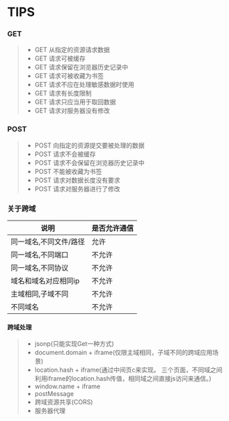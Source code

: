 # TIPS

### GET

>* GET 从指定的资源请求数据
>* GET 请求可被缓存
>* GET 请求保留在浏览器历史记录中
>* GET 请求可被收藏为书签
>* GET 请求不应在处理敏感数据时使用
>* GET 请求有长度限制
>* GET 请求只应当用于取回数据
>* GET 请求对服务器没有修改

### POST

>* POST 向指定的资源提交要被处理的数据
>* POST 请求不会被缓存
>* POST 请求不会保留在浏览器历史记录中
>* POST 不能被收藏为书签
>* POST 请求对数据长度没有要求   
>* POST 请求对服务器进行了修改  

### 关于跨域

说明 | 是否允许通信
------------------- | ------------- 
同一域名,不同文件/路径   |     允许
同一域名,不同端口       |     不允许
同一域名,不同协议       |     不允许
域名和域名对应相同ip    |     不允许
主域相同,子域不同       |     不允许
不同域名                |     不允许

#### 跨域处理

>* jsonp(只能实现Get一种方式)
>* document.domain + iframe(仅限主域相同，子域不同的跨域应用场景)
>* location.hash + iframe(通过中间页c来实现。 三个页面，不同域之间利用iframe的location.hash传值，相同域之间直接js访问来通信。)
>* window.name + iframe
>* postMessage
>* 跨域资源共享(CORS)
>* 服务器代理

